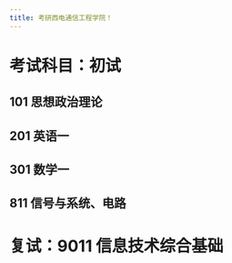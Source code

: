 ```yaml
---
title: 考研西电通信工程学院！
---
```


# 考试科目：初试

## 101 思想政治理论

## 201 英语一

## 301 数学一

## 811 信号与系统、电路

# 复试：9011 信息技术综合基础



